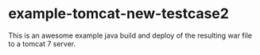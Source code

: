 # example-tomcat-new-testcase2

This is an awesome example java build and deploy of the resulting
war file to a tomcat 7 server.


